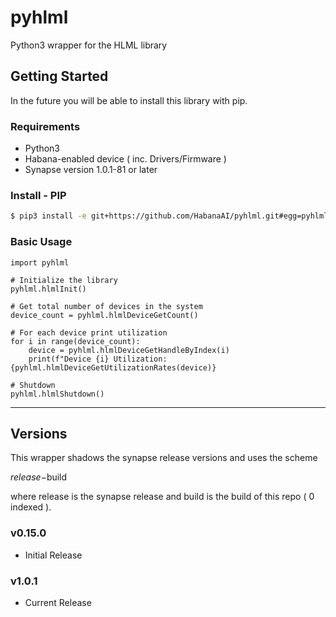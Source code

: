 # pyhlml
Python3 wrapper for the HLML library

## Getting Started

In the future you will be able to install this library with pip.

### Requirements

- Python3
- Habana-enabled device ( inc. Drivers/Firmware )
- Synapse version 1.0.1-81 or later

### Install - PIP

```bash
$ pip3 install -e git+https://github.com/HabanaAI/pyhlml.git#egg=pyhlml
```

### Basic Usage

```python3
import pyhlml

# Initialize the library
pyhlml.hlmlInit()

# Get total number of devices in the system
device_count = pyhlml.hlmlDeviceGetCount()

# For each device print utilization
for i in range(device_count):
    device = pyhlml.hlmlDeviceGetHandleByIndex(i)
    print(f"Device {i} Utilization: {pyhlml.hlmlDeviceGetUtilizationRates(device)}

# Shutdown
pyhlml.hlmlShutdown()
```

---

## Versions

This wrapper shadows the synapse release versions and uses the scheme

$release-$build

where release is the synapse release and build is the build of this repo ( 0 indexed ).

### v0.15.0
- Initial Release

### v1.0.1
- Current Release
